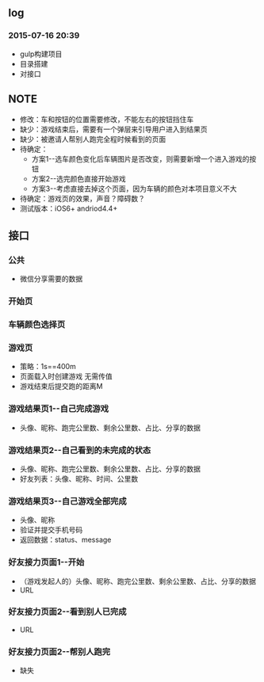 ## log

### 2015-07-16 20:39

* gulp构建项目
* 目录搭建
* 对接口

## NOTE

* 修改：车和按钮的位置需要修改，不能左右的按钮挡住车
* 缺少：游戏结束后，需要有一个弹层来引导用户进入到结果页
* 缺少：被邀请人帮别人跑完全程时候看到的页面
* 待确定：
	* 方案1--选车颜色变化后车辆图片是否改变，则需要新增一个进入游戏的按钮
	* 方案2--选完颜色直接开始游戏
	* 方案3--考虑直接去掉这个页面，因为车辆的颜色对本项目意义不大
* 待确定：游戏页的效果，声音？障碍数？
* 测试版本：iOS6+ andriod4.4+

## 接口

### 公共
* 微信分享需要的数据

### 开始页

### 车辆颜色选择页

### 游戏页
* 策略：1s==400m
* 页面载入时创建游戏 无需传值
* 游戏结束后提交跑的距离M

### 游戏结果页1--自己完成游戏
* 头像、昵称、跑完公里数、剩余公里数、占比、分享的数据

### 游戏结果页2--自己看到的未完成的状态
* 头像、昵称、跑完公里数、剩余公里数、占比、分享的数据
* 好友列表：头像、昵称、时间、公里数

### 游戏结果页3--自己游戏全部完成
* 头像、昵称
* 验证并提交手机号码
* 返回数据：status、message

### 好友接力页面1--开始
* （游戏发起人的）头像、昵称、跑完公里数、剩余公里数、占比、分享的数据
* URL

### 好友接力页面2--看到别人已完成
* URL

### 好友接力页面2--帮别人跑完
* 缺失

